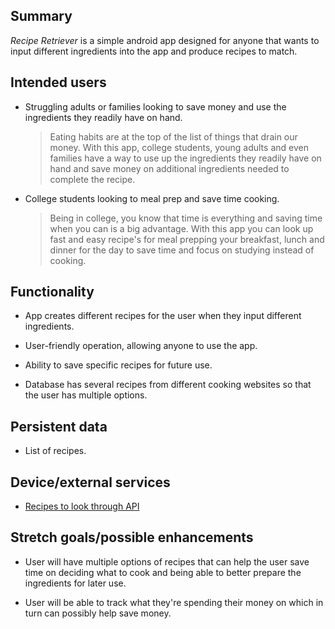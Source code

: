 ## Summary

<i> Recipe Retriever </i> is a simple android app designed for anyone that wants to input different ingredients into the app and produce recipes to match.

## Intended users

* Struggling adults or families looking to save money and use the ingredients they readily have on hand.

  > Eating habits are at the top of the list of things that drain our money. With this app, college students, young adults and even families have a way to use up the ingredients they readily have on hand and save money on additional ingredients needed to complete the recipe.
    
* College students looking to meal prep and save time cooking.

    > Being in college, you know that time is everything and saving time when you can is a big advantage. With this app you can look up fast and easy recipe's for meal prepping your breakfast, lunch and dinner for the day to save time and focus on studying instead of cooking.
    
## Functionality

* App creates different recipes for the user when they input different ingredients.

* User-friendly operation, allowing anyone to use the app.

* Ability to save specific recipes for future use.

* Database has several recipes from different cooking websites so that the user has multiple options.

## Persistent data

* List of recipes. 

## Device/external services

* <a href="https://www.delish.com/cooking/recipe-ideas/">
  Recipes to look through API
</a>

## Stretch goals/possible enhancements 

* User will have multiple options of recipes that can help the user save time on deciding what to cook and being able to better prepare the ingredients for later use.

* User will be able to track what they're spending their money on which in turn can possibly help save money.